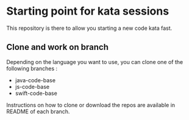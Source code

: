 # Starting point for kata sessions

This repository is there to allow you starting a new code kata fast.

## Clone and work on branch

Depending on the language you want to use, you can clone one of the following branches :
* java-code-base
* js-code-base
* swift-code-base

Instructions on how to clone or download the repos are available in README of each branch.
 




